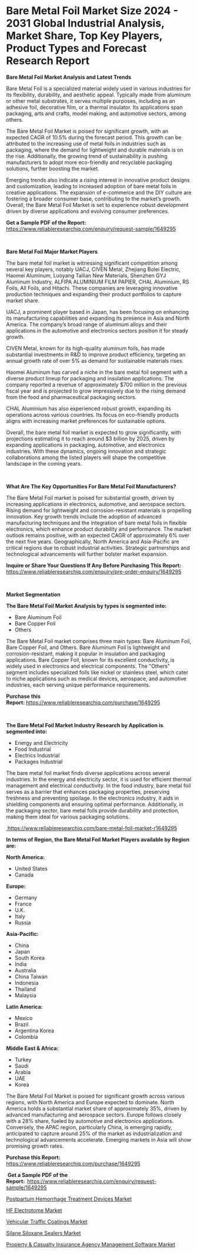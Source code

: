 <p><h1>Bare Metal Foil Market Size 2024 - 2031 Global Industrial Analysis, Market Share, Top Key Players, Product Types and Forecast Research Report</h1></p><p><strong>Bare Metal Foil Market Analysis and Latest Trends</strong></p>
<p><p>Bare Metal Foil is a specialized material widely used in various industries for its flexibility, durability, and aesthetic appeal. Typically made from aluminum or other metal substrates, it serves multiple purposes, including as an adhesive foil, decorative film, or a thermal insulator. Its applications span packaging, arts and crafts, model making, and automotive sectors, among others. </p><p>The Bare Metal Foil Market is poised for significant growth, with an expected CAGR of 10.5% during the forecast period. This growth can be attributed to the increasing use of metal foils in industries such as packaging, where the demand for lightweight and durable materials is on the rise. Additionally, the growing trend of sustainability is pushing manufacturers to adopt more eco-friendly and recyclable packaging solutions, further boosting the market.</p><p>Emerging trends also indicate a rising interest in innovative product designs and customization, leading to increased adoption of bare metal foils in creative applications. The expansion of e-commerce and the DIY culture are fostering a broader consumer base, contributing to the market’s growth. Overall, the Bare Metal Foil Market is set to experience robust development driven by diverse applications and evolving consumer preferences.</p></p>
<p><strong>Get a Sample PDF of the Report:&nbsp;</strong> <a href="https://www.reliableresearchiq.com/enquiry/request-sample/1649295?utm_campaign=103&utm_medium=2&utm_source=Github&utm_content=ia&utm_term=10112024&utm_id=bare-metal-foil">https://www.reliableresearchiq.com/enquiry/request-sample/1649295</a></p>
<p>&nbsp;</p>
<p><strong>Bare Metal Foil Major Market Players</strong></p>
<p><p>The bare metal foil market is witnessing significant competition among several key players, notably UACJ, CIVEN Metal, Zhejiang Bolei Electric, Haomei Aluminum, Luoyang Tailian New Materials, Shenzhen GYJ Aluminum Industry, ALFIPA ALUMINIUM FILM PAPIER, CHAL Aluminium, RS Foils, All Foils, and Hitachi. These companies are leveraging innovative production techniques and expanding their product portfolios to capture market share.</p><p>UACJ, a prominent player based in Japan, has been focusing on enhancing its manufacturing capabilities and expanding its presence in Asia and North America. The company’s broad range of aluminum alloys and their applications in the automotive and electronics sectors position it for steady growth. </p><p>CIVEN Metal, known for its high-quality aluminum foils, has made substantial investments in R&D to improve product efficiency, targeting an annual growth rate of over 5% as demand for sustainable materials rises.</p><p>Haomei Aluminum has carved a niche in the bare metal foil segment with a diverse product lineup for packaging and insulation applications. The company reported a revenue of approximately $700 million in the previous fiscal year and is projected to grow impressively due to the rising demand from the food and pharmaceutical packaging sectors.</p><p>CHAL Aluminium has also experienced robust growth, expanding its operations across various countries. Its focus on eco-friendly products aligns with increasing market preferences for sustainable options.</p><p>Overall, the bare metal foil market is expected to grow significantly, with projections estimating it to reach around $3 billion by 2025, driven by expanding applications in packaging, automotive, and electronics industries. With these dynamics, ongoing innovation and strategic collaborations among the listed players will shape the competitive landscape in the coming years.</p></p>
<p>&nbsp;</p>
<p><strong>What Are The Key Opportunities For Bare Metal Foil Manufacturers?</strong></p>
<p><p>The Bare Metal Foil market is poised for substantial growth, driven by increasing applications in electronics, automotive, and aerospace sectors. Rising demand for lightweight and corrosion-resistant materials is propelling innovation. Key growth trends include the adoption of advanced manufacturing techniques and the integration of bare metal foils in flexible electronics, which enhance product durability and performance. The market outlook remains positive, with an expected CAGR of approximately 6% over the next five years. Geographically, North America and Asia-Pacific are critical regions due to robust industrial activities. Strategic partnerships and technological advancements will further bolster market expansion.</p></p>
<p><strong>Inquire or Share Your Questions If Any Before Purchasing This Report:</strong> <a href="https://www.reliableresearchiq.com/enquiry/pre-order-enquiry/1649295?utm_campaign=103&utm_medium=2&utm_source=Github&utm_content=ia&utm_term=10112024&utm_id=bare-metal-foil">https://www.reliableresearchiq.com/enquiry/pre-order-enquiry/1649295</a></p>
<p>&nbsp;</p>
<p><strong>Market Segmentation</strong></p>
<p><strong>The Bare Metal Foil Market Analysis by types is segmented into:</strong></p>
<p><ul><li>Bare Aluminum Foil</li><li>Bare Copper Foil</li><li>Others</li></ul></p>
<p><p>The Bare Metal Foil market comprises three main types: Bare Aluminum Foil, Bare Copper Foil, and Others. Bare Aluminum Foil is lightweight and corrosion-resistant, making it popular in insulation and packaging applications. Bare Copper Foil, known for its excellent conductivity, is widely used in electronics and electrical components. The "Others" segment includes specialized foils like nickel or stainless steel, which cater to niche applications such as medical devices, aerospace, and automotive industries, each serving unique performance requirements.</p></p>
<p><strong>Purchase this Report:&nbsp;</strong><a href="https://www.reliableresearchiq.com/purchase/1649295?utm_campaign=103&utm_medium=2&utm_source=Github&utm_content=ia&utm_term=10112024&utm_id=bare-metal-foil">https://www.reliableresearchiq.com/purchase/1649295</a></p>
<p>&nbsp;</p>
<p><strong>The Bare Metal Foil Market Industry Research by Application is segmented into:</strong></p>
<p><ul><li>Energy and Electricity</li><li>Food Industrial</li><li>Electrics Industrial</li><li>Packages Industrial</li></ul></p>
<p><p>The bare metal foil market finds diverse applications across several industries. In the energy and electricity sector, it is used for efficient thermal management and electrical conductivity. In the food industry, bare metal foil serves as a barrier that enhances packaging properties, preserving freshness and preventing spoilage. In the electronics industry, it aids in shielding components and ensuring optimal performance. Additionally, in the packaging sector, bare metal foils provide durability and protection, making them ideal for various packaging solutions.</p></p>
<p><a href="https://www.reliableresearchiq.com/bare-metal-foil-market-r1649295?utm_campaign=103&utm_medium=2&utm_source=Github&utm_content=ia&utm_term=10112024&utm_id=bare-metal-foil">&nbsp;https://www.reliableresearchiq.com/bare-metal-foil-market-r1649295</a></p>
<p><strong>In terms of Region, the Bare Metal Foil Market Players available by Region are:</strong></p>
<p>
    <p> <strong> North America: </strong>
        <ul>
            <li>United States</li>
            <li>Canada</li>
        </ul>
        </p> 
    <p> <strong> Europe: </strong>
        <ul>
            <li>Germany</li>
            <li>France</li>
            <li>U.K.</li>
            <li>Italy</li>
            <li>Russia</li>
        </ul>
        </p> 
    <p> <strong> Asia-Pacific: </strong>
        <ul>
            <li>China</li>
            <li>Japan</li>
            <li>South Korea</li>
            <li>India</li>
            <li>Australia</li>
            <li>China Taiwan</li>
            <li>Indonesia</li>
            <li>Thailand</li>
            <li>Malaysia</li>
        </ul>
        </p> 
    <p> <strong> Latin America: </strong>
        <ul>
            <li>Mexico</li>
            <li>Brazil</li>
            <li>Argentina Korea</li>
            <li>Colombia</li>
        </ul>
        </p> 
    <p> <strong> Middle East & Africa: </strong>
        <ul>
            <li>Turkey</li>
            <li>Saudi</li>
            <li>Arabia</li>
            <li>UAE</li>
            <li>Korea</li>
        </ul>
    </p>
    </p>
<p><p>The Bare Metal Foil Market is poised for significant growth across various regions, with North America and Europe expected to dominate. North America holds a substantial market share of approximately 35%, driven by advanced manufacturing and aerospace sectors. Europe follows closely with a 28% share, fueled by automotive and electronics applications. Conversely, the APAC region, particularly China, is emerging rapidly, anticipated to capture around 25% of the market as industrialization and technological advancements accelerate. Emerging markets in Asia will show promising growth rates.</p></p>
<p><strong>Purchase this Report: </strong><a href="https://www.reliableresearchiq.com/purchase/1649295?utm_campaign=103&utm_medium=2&utm_source=Github&utm_content=ia&utm_term=10112024&utm_id=bare-metal-foil">https://www.reliableresearchiq.com/purchase/1649295</a></p>
<p>&nbsp;<strong>Get a Sample PDF of the Report:&nbsp;&nbsp;</strong><a href="https://www.reliableresearchiq.com/enquiry/request-sample/1649295?utm_campaign=103&utm_medium=2&utm_source=Github&utm_content=ia&utm_term=10112024&utm_id=bare-metal-foil">https://www.reliableresearchiq.com/enquiry/request-sample/1649295</a></p>
<p><strong></strong></p>
<p><p><a href="https://issuu.com/reportprime-2/docs/postpartum-hemorrhage-treatment-dev_58d8c0f98093a9?utm_campaign=103&utm_medium=2&utm_source=Github&utm_content=ia&utm_term=10112024&utm_id=bare-metal-foil">Postpartum Hemorrhage Treatment Devices Market</a></p><p><a href="https://issuu.com/reportprime-2/docs/hf-electrotome-market-size-2030.ppt_c1638062f4efb8?utm_campaign=103&utm_medium=2&utm_source=Github&utm_content=ia&utm_term=10112024&utm_id=bare-metal-foil">HF Electrotome Market</a></p><p><a href="https://github.com/brookiqhurne/Market-Research-Report-List-1/blob/main/vehicular-traffic-coatings-market.md?utm_campaign=103&utm_medium=2&utm_source=Github&utm_content=ia&utm_term=10112024&utm_id=bare-metal-foil">Vehicular Traffic Coatings Market</a></p><p><a href="https://github.com/radmanjxendrisczn/Market-Research-Report-List-1/blob/main/silane-siloxane-sealers-market.md?utm_campaign=103&utm_medium=2&utm_source=Github&utm_content=ia&utm_term=10112024&utm_id=bare-metal-foil">Silane Siloxane Sealers Market</a></p><p><a href="https://www.linkedin.com/pulse/property-casualty-insurance-agency-management-software-market-uwk9f?utm_campaign=103&utm_medium=2&utm_source=Github&utm_content=ia&utm_term=10112024&utm_id=bare-metal-foil">Property & Casualty Insurance Agency Management Software Market</a></p></p>